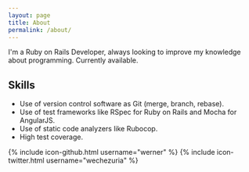 ```yaml
---
layout: page
title: About
permalink: /about/
---
```


I'm a Ruby on Rails Developer, always looking to improve my knowledge about programming.
Currently available.

## Skills
- Use of version control software as Git (merge, branch, rebase).
- Use of test frameworks like RSpec for Ruby on Rails and Mocha for AngularJS.
- Use of static code analyzers like Rubocop.
- High test coverage.

{% include icon-github.html username="werner" %}
{% include icon-twitter.html username="wechezuria" %}

